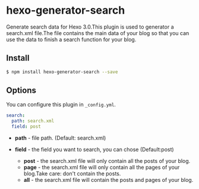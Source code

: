 # hexo-generator-search

Generate search data for Hexo 3.0.This plugin is used to generator a search.xml file.The file contains the main data of your blog so that you can use the data to finish a search function for your blog.

## Install

``` bash
$ npm install hexo-generator-search --save
```

## Options

You can configure this plugin in `_config.yml`.

``` yaml
search:
  path: search.xml
  field: post
```

- **path** - file path. (Default: search.xml)
- **field** - the field you want to search, you can chose (Default:post)

  - **post** - the search.xml file will only contain all the posts of your blog.
  - **page** - the search.xml file will only contain all the pages of your blog.Take care: don't contain the posts.
  - **all** - the search.xml file will contain the posts and pages of your blog.